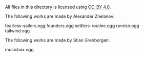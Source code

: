 All files in this directory is licensed using [CC-BY 4.0](https://creativecommons.org/licenses/by/4.0/).

The following works are made by Alexander Zhelanov:

fearless-sailors.ogg
founders.ogg
settlers-routine.ogg
runrise.ogg
tailwind.ogg


The following works are made by Stian Grenborgen:

musicbox.ogg
